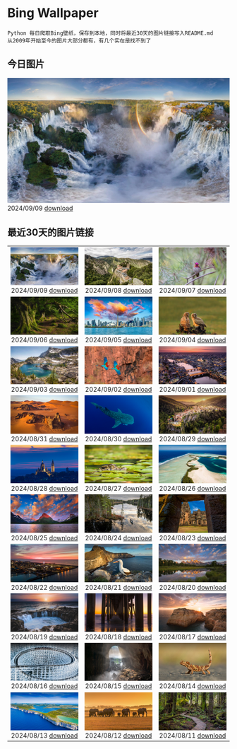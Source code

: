 # Bing Wallpaper

```
Python 每日爬取Bing壁纸，保存到本地，同时将最近30天的图片链接写入README.md
从2009年开始至今的图片大部分都有，有几个实在是找不到了
```



## 今日图片


![](./images/2024/09/09/IguazuRainbow_ZH-CN6524347982_1920x1080_2024-09-09.jpg)2024/09/09 [download](./images/2024/09/09/IguazuRainbow_ZH-CN6524347982_1920x1080_2024-09-09.jpg)

## 最近30天的图片链接


|      |      |      |
| :----: | :----: | :----: |
|![](./images/2024/09/09/IguazuRainbow_ZH-CN6524347982_1920x1080_2024-09-09.jpg)2024/09/09 [download](./images/2024/09/09/IguazuRainbow_ZH-CN6524347982_1920x1080_2024-09-09.jpg)|![](./images/2024/09/08/Canigou_ZH-CN6145410455_1920x1080_2024-09-08.jpg)2024/09/08 [download](./images/2024/09/08/Canigou_ZH-CN6145410455_1920x1080_2024-09-08.jpg)|![](./images/2024/09/07/SantaCruzHummer_ZH-CN5448262039_1920x1080_2024-09-07.jpg)2024/09/07 [download](./images/2024/09/07/SantaCruzHummer_ZH-CN5448262039_1920x1080_2024-09-07.jpg)|
|![](./images/2024/09/06/GlenariffPark_ZH-CN4667558707_1920x1080_2024-09-06.jpg)2024/09/06 [download](./images/2024/09/06/GlenariffPark_ZH-CN4667558707_1920x1080_2024-09-06.jpg)|![](./images/2024/09/05/TIFF2024_ZH-CN4896695918_1920x1080_2024-09-05.jpg)2024/09/05 [download](./images/2024/09/05/TIFF2024_ZH-CN4896695918_1920x1080_2024-09-05.jpg)|![](./images/2024/09/04/DuskyOwls_ZH-CN4729762831_1920x1080_2024-09-04.jpg)2024/09/04 [download](./images/2024/09/04/DuskyOwls_ZH-CN4729762831_1920x1080_2024-09-04.jpg)|
|![](./images/2024/09/03/AlpineLakes_ZH-CN4537389724_1920x1080_2024-09-03.jpg)2024/09/03 [download](./images/2024/09/03/AlpineLakes_ZH-CN4537389724_1920x1080_2024-09-03.jpg)|![](./images/2024/09/02/BuracodasAraras_ZH-CN3881985508_1920x1080_2024-09-02.jpg)2024/09/02 [download](./images/2024/09/02/BuracodasAraras_ZH-CN3881985508_1920x1080_2024-09-02.jpg)|![](./images/2024/09/01/ThamesLondon_ZH-CN3629717426_1920x1080_2024-09-01.jpg)2024/09/01 [download](./images/2024/09/01/ThamesLondon_ZH-CN3629717426_1920x1080_2024-09-01.jpg)|
|![](./images/2024/08/31/DjanetAlgeria_ZH-CN3458706695_1920x1080_2024-08-31.jpg)2024/08/31 [download](./images/2024/08/31/DjanetAlgeria_ZH-CN3458706695_1920x1080_2024-08-31.jpg)|![](./images/2024/08/30/WhaleSharkDay_ZH-CN3334940631_1920x1080_2024-08-30.jpg)2024/08/30 [download](./images/2024/08/30/WhaleSharkDay_ZH-CN3334940631_1920x1080_2024-08-30.jpg)|![](./images/2024/08/29/CastellfollitSpain_ZH-CN2990517626_1920x1080_2024-08-29.jpg)2024/08/29 [download](./images/2024/08/29/CastellfollitSpain_ZH-CN2990517626_1920x1080_2024-08-29.jpg)|
|![](./images/2024/08/28/ParalympicsParis_ZH-CN9773135851_1920x1080_2024-08-28.jpg)2024/08/28 [download](./images/2024/08/28/ParalympicsParis_ZH-CN9773135851_1920x1080_2024-08-28.jpg)|![](./images/2024/08/27/YoungCaiman_ZH-CN1995433788_1920x1080_2024-08-27.jpg)2024/08/27 [download](./images/2024/08/27/YoungCaiman_ZH-CN1995433788_1920x1080_2024-08-27.jpg)|![](./images/2024/08/26/PalmyraAtoll_ZH-CN1814325540_1920x1080_2024-08-26.jpg)2024/08/26 [download](./images/2024/08/26/PalmyraAtoll_ZH-CN1814325540_1920x1080_2024-08-26.jpg)|
|![](./images/2024/08/25/SwiftcurrentLake_ZH-CN1513761894_1920x1080_2024-08-25.jpg)2024/08/25 [download](./images/2024/08/25/SwiftcurrentLake_ZH-CN1513761894_1920x1080_2024-08-25.jpg)|![](./images/2024/08/24/KatahdinWoods_ZH-CN0748954905_1920x1080_2024-08-24.jpg)2024/08/24 [download](./images/2024/08/24/KatahdinWoods_ZH-CN0748954905_1920x1080_2024-08-24.jpg)|![](./images/2024/08/23/PrasatPhanom_ZH-CN0445884858_1920x1080_2024-08-23.jpg)2024/08/23 [download](./images/2024/08/23/PrasatPhanom_ZH-CN0445884858_1920x1080_2024-08-23.jpg)|
|![](./images/2024/08/22/OceanCityMD_ZH-CN1876928284_1920x1080_2024-08-22.jpg)2024/08/22 [download](./images/2024/08/22/OceanCityMD_ZH-CN1876928284_1920x1080_2024-08-22.jpg)|![](./images/2024/08/21/NazcaBooby_ZH-CN1534931799_1920x1080_2024-08-21.jpg)2024/08/21 [download](./images/2024/08/21/NazcaBooby_ZH-CN1534931799_1920x1080_2024-08-21.jpg)|![](./images/2024/08/20/TetonSunrise_ZH-CN1118823848_1920x1080_2024-08-20.jpg)2024/08/20 [download](./images/2024/08/20/TetonSunrise_ZH-CN1118823848_1920x1080_2024-08-20.jpg)|
|![](./images/2024/08/19/RegataSanGines_ZH-CN0807566522_1920x1080_2024-08-19.jpg)2024/08/19 [download](./images/2024/08/19/RegataSanGines_ZH-CN0807566522_1920x1080_2024-08-19.jpg)|![](./images/2024/08/18/HuntingtonBeach_ZH-CN0368691951_1920x1080_2024-08-18.jpg)2024/08/18 [download](./images/2024/08/18/HuntingtonBeach_ZH-CN0368691951_1920x1080_2024-08-18.jpg)|![](./images/2024/08/17/AlfanzinaLighthouse_ZH-CN9704515669_1920x1080_2024-08-17.jpg)2024/08/17 [download](./images/2024/08/17/AlfanzinaLighthouse_ZH-CN9704515669_1920x1080_2024-08-17.jpg)|
|![](./images/2024/08/16/JapanRollerCoaster_ZH-CN7954058301_1920x1080_2024-08-16.jpg)2024/08/16 [download](./images/2024/08/16/JapanRollerCoaster_ZH-CN7954058301_1920x1080_2024-08-16.jpg)|![](./images/2024/08/15/HangCave_ZH-CN9217507365_1920x1080_2024-08-15.jpg)2024/08/15 [download](./images/2024/08/15/HangCave_ZH-CN9217507365_1920x1080_2024-08-15.jpg)|![](./images/2024/08/14/WatarrkaLizard_ZH-CN7974623468_1920x1080_2024-08-14.jpg)2024/08/14 [download](./images/2024/08/14/WatarrkaLizard_ZH-CN7974623468_1920x1080_2024-08-14.jpg)|
|![](./images/2024/08/13/DugiOtokCroatia_ZH-CN7791404392_1920x1080_2024-08-13.jpg)2024/08/13 [download](./images/2024/08/13/DugiOtokCroatia_ZH-CN7791404392_1920x1080_2024-08-13.jpg)|![](./images/2024/08/12/ElephantsAmboseli_ZH-CN7596989061_1920x1080_2024-08-12.jpg)2024/08/12 [download](./images/2024/08/12/ElephantsAmboseli_ZH-CN7596989061_1920x1080_2024-08-12.jpg)|![](./images/2024/08/11/TofinoVancouver_ZH-CN6920493172_1920x1080_2024-08-11.jpg)2024/08/11 [download](./images/2024/08/11/TofinoVancouver_ZH-CN6920493172_1920x1080_2024-08-11.jpg)|


